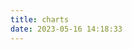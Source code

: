 ```yaml
---
title: charts
date: 2023-05-16 14:18:33
---
```


<!-- 文章发布时间统计图 -->
<div id="posts-chart" data-start="2021-01" style="border-radius: 8px; height: 300px; padding: 10px;"></div>
<!-- 文章标签统计图 -->
<div id="tags-chart" data-length="10" style="border-radius: 8px; height: 300px; padding: 10px;"></div>
<!-- 文章分类统计图 -->
<div id="categories-chart" data-parent="false" style="border-radius: 8px; height: 300px; padding: 10px;"></div>
